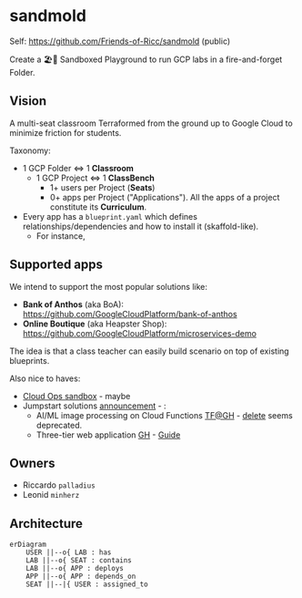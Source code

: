 # sandmold

Self: https://github.com/Friends-of-Ricc/sandmold (public)

Create a 🏖️🎲 Sandboxed Playground to run GCP labs in a fire-and-forget Folder.

## Vision

A multi-seat classroom Terraformed from the ground up to Google Cloud to minimize friction for students.

Taxonomy:

* 1 GCP Folder <=> 1 **Classroom**
  * 1 GCP Project <=> 1 **ClassBench**
    * 1+ users per Project (**Seats**)
    * 0+ apps per Project ("Applications"). All the apps of a project constitute its **Curriculum**.
* Every app has a `blueprint.yaml` which defines relationships/dependencies and how to install it (skaffold-like).
    * For instance,

## Supported apps

We intend to support the most popular solutions like:
* **Bank of Anthos** (aka BoA): https://github.com/GoogleCloudPlatform/bank-of-anthos
* **Online Boutique** (aka Heapster Shop): https://github.com/GoogleCloudPlatform/microservices-demo

The idea is that a class teacher can easily build scenario on top of existing blueprints.

Also nice to haves:

* [Cloud Ops sandbox](https://github.com/GoogleCloudPlatform/cloud-ops-sandbox) - maybe
* Jumpstart solutions [announcement](https://cloud.google.com/blog/products/application-modernization/introducing-google-cloud-jump-start-solutions) - :
  * AI/ML image processing on Cloud Functions [TF@GH](https://github.com/GoogleCloudPlatform/terraform-ml-image-annotation-gcf/tree/sic-jss/infra) - [delete](https://cloud.google.com/architecture/ai-ml/image-processing-cloud-functions?_gl=1*18ivjg4*_ga*MTU4NDM3ODU4My4xNzUxMzU5MDE2*_ga_WH2QY8WWF5*czE3NTEzNjQ0NzAkbzIkZzEkdDE3NTEzNjQ0NzMkajU3JGwwJGgw) seems deprecated.
  * Three-tier web application [GH](https://github.com/GoogleCloudPlatform/terraform-google-three-tier-web-app/tree/sic-jss-3) - [Guide](https://cloud.google.com/architecture/application-development/three-tier-web-app?_gl=1*1vwq5ks*_ga*MTU4NDM3ODU4My4xNzUxMzU5MDE2*_ga_WH2QY8WWF5*czE3NTEzNjQ0NzAkbzIkZzEkdDE3NTEzNjQ2MTgkajEyJGwwJGgw)



## Owners

* Riccardo `palladius`
* Leonid `minherz`

## Architecture

```mermaid
erDiagram
    USER ||--o{ LAB : has
    LAB ||--o{ SEAT : contains
    LAB ||--o{ APP : deploys
    APP ||--o{ APP : depends_on
    SEAT ||--|{ USER : assigned_to
```

